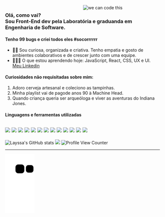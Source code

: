 <img align="right" alt="we can code this" width="250" src="https://media4.giphy.com/media/fwbZnTftCXVocKzfxR/giphy.gif?cid=ecf05e47dfe4hpfb3mqgluls4riijo1tebz4xhs8m6jpei3g&rid=giphy.gif&ct=g" />

### Olá, como vai? <br> Sou Front-End dev pela Laboratória e graduanda em Engenharia de Software. 
#### Tenho 99 bugs e criei todos eles #socorrrrrr 

- 💪🏼 Sou curiosa, organizada e criativa. Tenho empatia e gosto de ambientes colaborativos e de crescer junto com uma equipe. <br>
- 👩🏽‍💻 O que estou aprendendo hoje: JavaScript, React, CSS, UX e UI.  <a href="https://www.linkedin.com/in/layssaaragaob/" target="_blank">Meu Linkedin</a> <br>

#### Curiosidades não requisitadas sobre mim: 
 1. Adoro cerveja artesanal e coleciono as tampinhas. 
 2. Minha playlist vai de pagode anos 90 à Machine Head.
 3. Quando criança queria ser arqueóloga e viver as aventuras do Indiana Jones.  

#### Linguagens e ferramentas utilizadas 
<img src="https://img.shields.io/badge/JavaScript-F7DF1E?style=for-the-badge&logo=javascript&logoColor=black"> <img src="https://img.shields.io/badge/CSS3-1572B6?style=for-the-badge&logo=css3&logoColor=white"> <img src="https://img.shields.io/badge/HTML5-E34F26?style=for-the-badge&logo=html5&logoColor=white"> <img src="https://img.shields.io/badge/Node.js-43853D?style=for-the-badge&logo=node.js&logoColor=white"> <img src="https://img.shields.io/badge/React-20232A?style=for-the-badge&logo=react&logoColor=61DAFB"> <img src="https://img.shields.io/badge/GitHub-100000?style=for-the-badge&logo=github&logoColor=white"> <img src="https://img.shields.io/badge/GIT-E44C30?style=for-the-badge&logo=git&logoColor=white"> <img src="https://img.shields.io/badge/Jest-323330?style=for-the-badge&logo=Jest&logoColor=white"> <img src="https://img.shields.io/badge/Canva-%2300C4CC.svg?&style=for-the-badge&logo=Canva&logoColor=white"> <img src="https://img.shields.io/badge/firebase-ffca28?style=for-the-badge&logo=firebase&logoColor=black"> <img src="https://img.shields.io/badge/npm-CB3837?style=for-the-badge&logo=npm&logoColor=white"> <img src="https://img.shields.io/badge/Visual_Studio-5C2D91?style=for-the-badge&logo=visual%20studio&logoColor=white"> <img src="https://img.shields.io/badge/eslint-3A33D1?style=for-the-badge&logo=eslint&logoColor=white">
---
![Layssa's GitHub stats](https://github-readme-stats.vercel.app/api?username=aragaolala&theme=tokyonight&show_icons=true)
<img align="" src="https://github-readme-stats.vercel.app/api/top-langs/?username=aragaolala&hide=html&layout=compact&theme=synthwave"/>
![Profile View Counter](https://komarev.com/ghpvc/?username=aragaolala)

 
---- 
<!-- EN: Hi, how are you? Here I'm building my journey in development. <br> I am a Social Scientist in career transition and Front-End student at Laboratória. <br>
👩🏽‍💻 It's been quite a journey: a new day, a new challenge, but never boredom (that's what I love about technology).
💪🏼 I am very curious and love to learn, which gives me proactivity and responsibility for my learning process. I also like to work as a team, discuss solutions and see everyone helping each other and growing together.
📚 What I'm learning today: JavaScript, React, CSS, UX and UI. 

Random facts about me (you didn't ask):
1. I love craft beer - stout and irish red ale - and I collect its caps.
2. My playlist goes from Destiny's Child to Machine Head.
3. As a child, I wanted to be an archaeologist and live the adventures of Indiana Jones.
---



<!-- [![GitHub Streak](http://github-readme-streak-stats.herokuapp.com?user=aragaolala&hide_border=true&date_format=M%20j%5B%2C%20Y%5D&ring=6612DD&background=000000&border=DDDDDDAF&stroke=DDDDDD63&fire=DD3F3F&currStreakLabel=7CDD0A&sideNums=7CDD0A&dates=DDDDDD&sideLabels=6612DD)](https://git.io/streak-stats) -->

![Snake animation](https://github.com/aragaolala/aragaolala/blob/output/github-contribution-grid-snake.svg)




